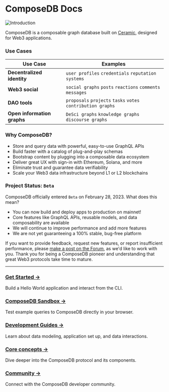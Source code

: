 # ComposeDB Docs
![Introduction](/img/intro-dataverse.png)

ComposeDB is a composable graph database built on [Ceramic](https://ceramic.network), designed for Web3 applications. 

### Use Cases
| Use Case  | Examples  |
|---|---|
|__Decentralized identity__| `user profiles` `credentials` `reputation systems` |
|__Web3 social__| `social graphs` `posts` `reactions` `comments` `messages` |
|__DAO tools__| `proposals` `projects` `tasks` `votes` `contribution graphs` |
|__Open information graphs__| `DeSci graphs` `knowledge graphs` `discourse graphs` |

### Why ComposeDB?

-  Store and query data with powerful, easy-to-use GraphQL APIs
-  Build faster with a catalog of plug-and-play schemas
-  Bootstrap content by plugging into a composable data ecosystem
-  Deliver great UX with sign-in with Ethereum, Solana, and more
-  Eliminate trust and guarantee data verifiability
-  Scale your Web3 data infrastructure beyond L1 or L2 blockchains

### Project Status: `Beta`

ComposeDB officially entered `Beta` on February 28, 2023. What does this mean?

- You can now build and deploy apps to production on mainnet! 
- Core features like GraphQL APIs, reusable models, and data composability are available
- We will continue to improve performance and add more features
- We are not yet guaranteeing a 100% stable, bug-free platform

If you want to provide feedback, request new features, or report insufficient performance, please [make a post on the Forum](https://forum.ceramic.network/), as we'd like to work with you.
Thank you for being a ComposeDB pioneer and understanding that great Web3 protocols take time to mature.

---


### [Get Started →](../composedb/getting-started) 
Build a Hello World application and interact from the CLI.

### [ComposeDB Sandbox →](/docs/composedb/sandbox) 
Test example queries to ComposeDB directly in your browser.

### [Development Guides →](../composedb/guides)
Learn about data modeling, application set up, and data interactions.
<!-- Server Config-->

### [Core concepts →](../composedb/core-concepts)
Dive deeper into the ComposeDB protocol and its components.
  
### [Community →](../ecosystem/community)
Connect with the ComposeDB developer community.